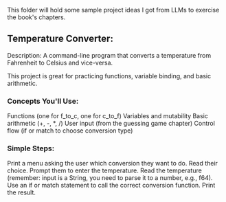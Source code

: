 This folder will hold some sample project ideas I got from LLMs to exercise the book's chapters.

## Temperature Converter:
Description: A command-line program that converts a temperature from Fahrenheit to Celsius and vice-versa.

This project is great for practicing functions, variable binding, and basic arithmetic.

### Concepts You'll Use:
Functions (one for f_to_c, one for c_to_f)
Variables and mutability
Basic arithmetic (+, -, *, /)
User input (from the guessing game chapter)
Control flow (if or match to choose conversion type)

### Simple Steps:
Print a menu asking the user which conversion they want to do.
Read their choice.
Prompt them to enter the temperature.
Read the temperature (remember: input is a String, you need to parse it to a number, e.g., f64).
Use an if or match statement to call the correct conversion function.
Print the result.